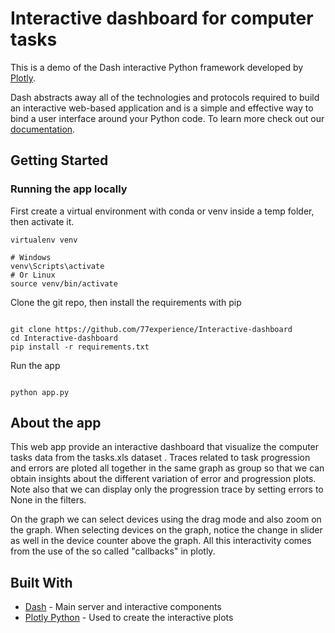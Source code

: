 # Interactive dashboard for computer tasks

This is a demo of the Dash interactive Python framework developed by [Plotly](https://plot.ly/).

Dash abstracts away all of the technologies and protocols required to build an interactive web-based application and is a simple and effective way to bind a user interface around your Python code. To learn more check out our [documentation](https://plot.ly/dash).

## Getting Started

### Running the app locally

First create a virtual environment with conda or venv inside a temp folder, then activate it.

```
virtualenv venv

# Windows
venv\Scripts\activate
# Or Linux
source venv/bin/activate

```

Clone the git repo, then install the requirements with pip

```

git clone https://github.com/77experience/Interactive-dashboard
cd Interactive-dashboard
pip install -r requirements.txt

```

Run the app

```

python app.py

```

## About the app

This web app provide an interactive dashboard that visualize the computer tasks data from the tasks.xls dataset . Traces related to task progression and errors are ploted all together in the same graph as group so that we can obtain insights about the different variation of error and progression plots. Note also that we can display only the progression trace by setting errors to None in the filters.

On the graph we can select devices using the drag mode and also zoom on the graph. When selecting devices on the graph, notice the change in slider as well in the device counter above the graph. All this interactivity comes from the use of the so called "callbacks" in plotly.

## Built With

- [Dash](https://dash.plot.ly/) - Main server and interactive components
- [Plotly Python](https://plot.ly/python/) - Used to create the interactive plots

